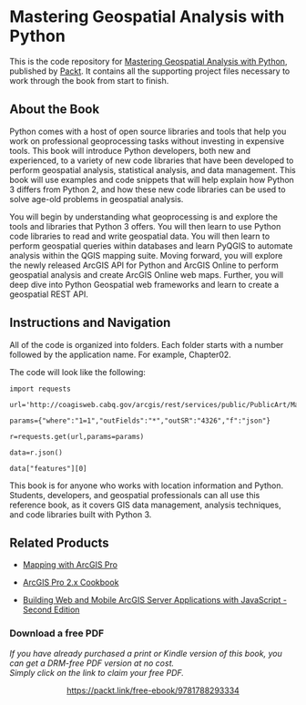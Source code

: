 # Mastering Geospatial Analysis with Python
This is the code repository for [Mastering Geospatial Analysis with Python](https://www.packtpub.com/application-development/mastering-geospatial-analysis-python?utm_source=github&utm_medium=repository&utm_campaign=9781788293334), published by [Packt](https://www.packtpub.com/?utm_source=github). It contains all the supporting project files necessary to work through the book from start to finish.
## About the Book
Python comes with a host of open source libraries and tools that help you work on professional geoprocessing tasks without investing in expensive tools. This book will introduce Python developers, both new and experienced, to a variety of new code libraries that have been developed to perform geospatial analysis, statistical analysis, and data management. This book will use examples and code snippets that will help explain how Python 3 differs from Python 2, and how these new code libraries can be used to solve age-old problems in geospatial analysis.

You will begin by understanding what geoprocessing is and explore the tools and libraries that Python 3 offers. You will then learn to use Python code libraries to read and write geospatial data. You will then learn to perform geospatial queries within databases and learn PyQGIS to automate analysis within the QGIS mapping suite. Moving forward, you will explore the newly released ArcGIS API for Python and ArcGIS Online to perform geospatial analysis and create ArcGIS Online web maps. Further, you will deep dive into Python Geospatial web frameworks and learn to create a geospatial REST API.

## Instructions and Navigation
All of the code is organized into folders. Each folder starts with a number followed by the application name. For example, Chapter02.



The code will look like the following:
```
import requests

url='http://coagisweb.cabq.gov/arcgis/rest/services/public/PublicArt/MapServer/0/query'

params={"where":"1=1","outFields":"*","outSR":"4326","f":"json"}

r=requests.get(url,params=params)

data=r.json()

data["features"][0]
```

This book is for anyone who works with location information and Python. Students, developers, and geospatial professionals can all use this reference book, as it covers GIS data management, analysis techniques, and code libraries built with Python 3.

## Related Products
* [Mapping with ArcGIS Pro](https://www.packtpub.com/application-development/mapping-arcgis-pro?utm_source=github&utm_medium=repository&utm_campaign=9781788298001)

* [ArcGIS Pro 2.x Cookbook](https://www.packtpub.com/application-development/arcgis-pro-2x-cookbook?utm_source=github&utm_medium=repository&utm_campaign=9781788299039)

* [Building Web and Mobile ArcGIS Server Applications with JavaScript - Second Edition](https://www.packtpub.com/application-development/building-web-and-mobile-arcgis-server-applications-javascript-second-edition?utm_source=github&utm_medium=repository&utm_campaign=9781787280526)
### Download a free PDF

 <i>If you have already purchased a print or Kindle version of this book, you can get a DRM-free PDF version at no cost.<br>Simply click on the link to claim your free PDF.</i>
<p align="center"> <a href="https://packt.link/free-ebook/9781788293334">https://packt.link/free-ebook/9781788293334 </a> </p>
